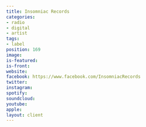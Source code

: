 ```yaml
---
title: Insomniac Records
categories:
- radio
- digital
- artist
tags:
- label
position: 169
image: 
is-featured: 
is-front: 
website: 
facebook: https://www.facebook.com/InsomniacRecords
twitter: 
instagram: 
spotify: 
soundcloud: 
youtube: 
apple: 
layout: client
---
```


